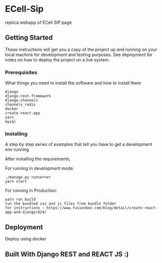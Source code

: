 
# ECell-Sip

replica webapp of ECell SIP page

## Getting Started

These instructions will get you a copy of the project up and running on your local machine for development and testing purposes. See deployment for notes on how to deploy the project on a live system.

### Prerequisites

What things you need to install the software and how to install them

```
django
django-rest-framework
django-channels
channels_redis
docker
create-react-app
yarn
mysql

```

### Installing

A step by step series of examples that tell you have to get a development env running

After installing the requirements, 

For running in development mode:

```
./manage.py runserver
yarn start

```

For running in Production:

```
yarn run build
run the bundled css and js files from bundle folder
for instructions : https://www.fusionbox.com/blog/detail/create-react-app-and-django/624/

```


<!-- End with an example of getting some data out of the system or using it for a little demo -->

<!-- ## Running the tests

Explain how to run the automated tests for this system

### Break down into end to end tests

Explain what these tests test and why

```
Give an example
```

### And coding style tests

Explain what these tests test and why

```
Give an example
```
 -->
## Deployment

Deploy using docker

## Built With Django REST and REACT JS :)


<!-- ## Contributing


## Versioning



## Authors


## License


## Acknowledgments




 -->